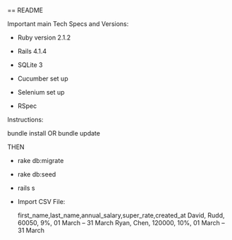 == README

Important main Tech Specs and Versions:

* Ruby version 2.1.2

* Rails 4.1.4

* SQLite 3

* Cucumber set up

* Selenium set up

* RSpec

Instructions:
 
bundle install
OR
bundle update

THEN

* rake db:migrate
* rake db:seed
* rails s
* Import CSV File:

    first_name,last_name,annual_salary,super_rate,created_at
    David, Rudd, 60050, 9%, 01 March – 31 March
    Ryan, Chen, 120000, 10%, 01 March – 31 March